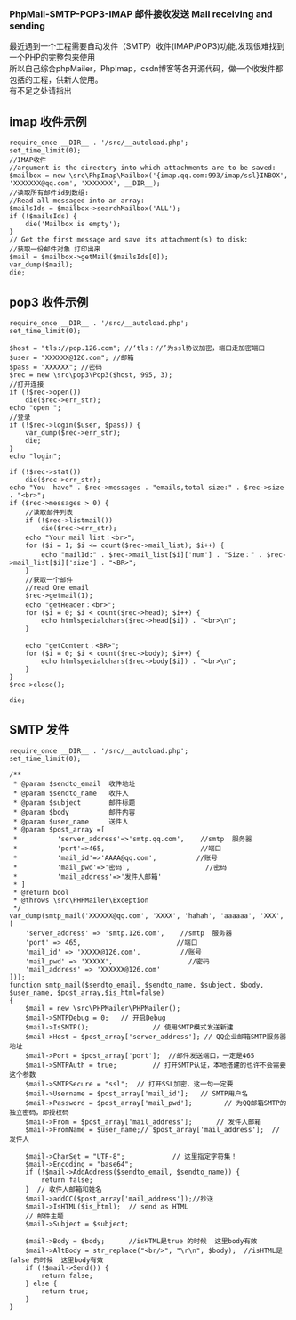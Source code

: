 ### PhpMail-SMTP-POP3-IMAP 邮件接收发送  Mail receiving and sending
   最近遇到一个工程需要自动发件（SMTP）收件(IMAP/POP3)功能,发现很难找到一个PHP的完整包来使用<br/>
所以自己综合phpMailer，PhpImap，csdn博客等各开源代码，做一个收发件都包括的工程，供新人使用。<br/>
   有不足之处请指出

## imap 收件示例
	require_once __DIR__ . '/src/__autoload.php';
	set_time_limit(0);
	//IMAP收件
	//argument is the directory into which attachments are to be saved:
	$mailbox = new \src\PhpImap\Mailbox('{imap.qq.com:993/imap/ssl}INBOX', 'XXXXXXX@qq.com', 'XXXXXXX', __DIR__);
	//读取所有邮件id到数组:
	//Read all messaged into an array:
	$mailsIds = $mailbox->searchMailbox('ALL');
	if (!$mailsIds) {
	    die('Mailbox is empty');
	}
	// Get the first message and save its attachment(s) to disk:
	//获取一份邮件对象 打印出来
	$mail = $mailbox->getMail($mailsIds[0]);
	var_dump($mail);
	die;
## pop3 收件示例
	require_once __DIR__ . '/src/__autoload.php';
	set_time_limit(0);
    
    $host = "tls://pop.126.com"; //‘tls：//’为ssl协议加密，端口走加密端口
    $user = "XXXXXX@126.com"; //邮箱
    $pass = "XXXXXX"; //密码
    $rec = new \src\pop3\Pop3($host, 995, 3);
    //打开连接
    if (!$rec->open())
        die($rec->err_str);
    echo "open ";
    //登录
    if (!$rec->login($user, $pass)) {
        var_dump($rec->err_str);
        die;
    }
    echo "login";
    
    if (!$rec->stat())
        die($rec->err_str);
    echo "You  have" . $rec->messages . "emails,total size:" . $rec->size . "<br>";
    if ($rec->messages > 0) {
        //读取邮件列表
        if (!$rec->listmail())
            die($rec->err_str);
        echo "Your mail list：<br>";
        for ($i = 1; $i <= count($rec->mail_list); $i++) {
            echo "mailId:" . $rec->mail_list[$i]['num'] . "Size：" . $rec->mail_list[$i]['size'] . "<BR>";
        }
        //获取一个邮件
        //read One email
        $rec->getmail(1);
        echo "getHeader：<br>";
        for ($i = 0; $i < count($rec->head); $i++) {
            echo htmlspecialchars($rec->head[$i]) . "<br>\n";
        }
    
        echo "getContent：<BR>";
        for ($i = 0; $i < count($rec->body); $i++) {
            echo htmlspecialchars($rec->body[$i]) . "<br>\n";
        }
    }
    $rec->close();
    
    die;
## SMTP 发件

   
	require_once __DIR__ . '/src/__autoload.php';
	set_time_limit(0);

	/**
	 * @param $sendto_email  收件地址
	 * @param $sendto_name   收件人
	 * @param $subject       邮件标题
	 * @param $body          邮件内容
	 * @param $user_name     送件人
	 * @param $post_array =[
	 *          'server_address'=>'smtp.qq.com',    //smtp  服务器
	 *          'port'=>465,                        //端口
	 *          'mail_id'=>'AAAA@qq.com',          //账号
	 *          'mail_pwd'=>'密码',                   //密码
	 *          'mail_address'=>'发件人邮箱'
	 * ]
	 * @return bool
	 * @throws \src\PHPMailer\Exception
	 */
	var_dump(smtp_mail('XXXXXX@qq.com', 'XXXX', 'hahah', 'aaaaaa', 'XXX', [
		'server_address' => 'smtp.126.com',    //smtp  服务器
		'port' => 465,                        //端口
		'mail_id' => 'XXXXX@126.com',          //账号
		'mail_pwd' => 'XXXXX',                   //密码
		'mail_address' => 'XXXXXX@126.com'
	]));
	function smtp_mail($sendto_email, $sendto_name, $subject, $body, $user_name, $post_array,$is_html=false)
	{
		$mail = new \src\PHPMailer\PHPMailer();
		$mail->SMTPDebug = 0;   // 开启Debug
		$mail->IsSMTP();                // 使用SMTP模式发送新建
		$mail->Host = $post_array['server_address']; // QQ企业邮箱SMTP服务器地址
		$mail->Port = $post_array['port'];  //邮件发送端口，一定是465
		$mail->SMTPAuth = true;         // 打开SMTP认证，本地搭建的也许不会需要这个参数
		$mail->SMTPSecure = "ssl";  // 打开SSL加密，这一句一定要
		$mail->Username = $post_array['mail_id'];   // SMTP用户名
		$mail->Password = $post_array['mail_pwd'];        // 为QQ邮箱SMTP的独立密码，即授权码
		$mail->From = $post_array['mail_address'];      // 发件人邮箱
		$mail->FromName = $user_name;// $post_array['mail_address'];  // 发件人

		$mail->CharSet = "UTF-8";            // 这里指定字符集！
		$mail->Encoding = "base64";
		if (!$mail->AddAddress($sendto_email, $sendto_name)) {
			return false;
		}  // 收件人邮箱和姓名
		$mail->addCC($post_array['mail_address']);//抄送
		$mail->IsHTML($is_html);  // send as HTML
		// 邮件主题
		$mail->Subject = $subject;

		$mail->Body = $body;      //isHTML是true 的时候  这里body有效
		$mail->AltBody = str_replace("<br/>", "\r\n", $body);  //isHTML是false 的时候  这里body有效
		if (!$mail->Send()) {
			return false;
		} else {
			return true;
		}
	}
    

